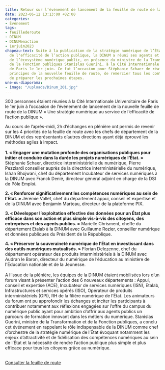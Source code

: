 ```yaml
---
title: Retour sur l’événement de lancement de la feuille de route de la DINUM
date: 2023-06-12 13:13:00 +02:00
categories:
- Événement
tags:
- feuillederoute
- DINUM
- DINUMenaction
- 1erjuin2023
chapeau-text: Suite à la publication de la stratégie numérique de l’État au service
  de l'efficacité de l’action publique, la DINUM a réuni ses agents et les membres
  de l’écosystème numérique public, en présence du ministre de la Transformation et
  de la Fonction publiques Stanislas Guerini, à la Cité Internationale Universitaire
  de Paris le 1er juin. Ce fut l’occasion pour Stéphanie Schaer de réaffirmer les
  principes de la nouvelle feuille de route, de remercier tous les contributeurs et
  de préparer les prochaines étapes.
une-ou-diaporama:
- image: "/uploads/Dinum_201.jpg"
---
```


300 personnes étaient réunies à la Cité Internationale Universitaire de Paris le 1er juin à l’occasion de l’événement de lancement de la nouvelle feuille de route de la DINUM « Une stratégie numérique au service de l’efficacité de l’action publique ». 

Au cours de l’après-midi, 2h d’échanges en plénière ont permis de revenir sur les 4 priorités de la feuille de route avec les chefs de département de la DINUM et des représentants d’autres directions ayant déjà éprouvé les méthodes agiles à impact. 
<br>
<br>
**1. « Engager une mutation profonde des organisations publiques pour initier et conduire dans la durée les projets numériques de l’État. »**
Stéphanie Schaer, directrice interministérielle du numérique, Pierre Pezziardi conseiller auprès de la directrice interministérielle du numérique, Ishan Bhojwani, chef du département Incubateur de services numériques à la DINUM avec Franck Denié, directeur général adjoint en charge de la DSI de Pôle Emploi.

**2. « Renforcer significativement les compétences numériques au sein de l’État. »**
Jérémie Vallet, chef du département appui, conseil et expertise et de la DINUM avec Benjamin Marteau, directeur de la plateforme PIX.

**3. « Développer l’exploitation effective des données pour un État plus efficace dans son action et plus simple vis-à-vis des citoyens, des entreprises et des agents publics. »**
Marielle Chrisment, cheffe du département Etalab à la DINUM avec Guillaume Rozier, conseiller numérique et données publiques du Président de la République.

**4. « Préserver la souveraineté numérique de l’État en investissant dans des outils numériques mutualisés. »** 
Florian Delezenne, chef du département opérateur des produits interministériels à la DINUM avec Audran le Baron, directeur du numérique de l’éducation au ministère de l'Éducation nationale et de la Jeunesse.
<br>
<br>
A l’issue de la plénière, les équipes de la DINUM étaient mobilisées lors d’un forum visant à présenter l’action des 6 nouveaux départements : Appui, conseil et expertise (ACE), Incubateur de services numériques (ISN), Etalab, Infrastructures et services opérés (ISO), Opérateur de produits interministériels (OPI), RH de la filière numérique de l’État. 
Les animateurs du forum ont pu approfondir les échanges et inciter les participants à contribuer notamment aux réflexions engagées sur l’offre du campus du numérique public ayant pour ambition d’offrir aux agents publics un parcours de formation innovant dans les métiers du numérique. 
Stanislas Guerini, ministre de la Transformation et de la Fonction publiques, a conclu cet événement en rappelant le rôle indispensable de la DINUM comme chef d’orchestre de la stratégie numérique de l’État évoquant notamment les enjeux d’attractivité et de fidélisation des compétences numériques au sein de l’État et la nécessité de rendre l’action publique plus simple et plus efficace pour tous les citoyens grâce au numérique.
<br>
<br>
<div class="lien-important"><p><a href="https://www.numerique.gouv.fr/publications/feuille-de-route-dinum/ ">Consulter la feuille de route</a></p></div>
